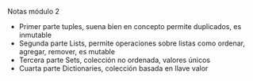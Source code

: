 Notas módulo 2

- Primer parte tuples, suena bien en concepto permite duplicados, es inmutable
- Segunda parte Lists, permite operaciones sobre listas como ordenar, agregar, remover, es mutable
- Tercera parte Sets, colección no ordenada, valores únicos
- Cuarta parte Dictionaries, colección basada en llave valor